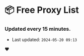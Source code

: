 # :package: Free Proxy List
### Updated every 15 minutes.

- Last updated: `2024-05-20 09:13`

:heart:
